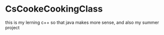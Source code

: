 # CsCookeCookingClass
this is my lerning c++ so that java makes more sense, and also my summer project
